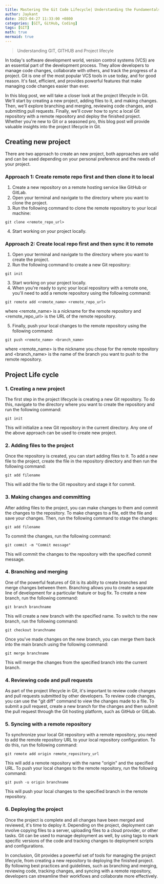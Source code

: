 ```yaml
---
title: Mastering the Git Code Lifecycle| Understanding the Fundamentals 
author: Jaykant
date: 2023-04-27 11:33:00 +0800
categories: [GIT, GitHub, Coding]
tags: [GIT]
math: true
mermaid: true
---
```



> Understanding GIT, GITHUB and Project lifecyle 

In today's software development world, version control systems (VCS) are an essential part of the development process. They allow developers to manage code changes, collaborate with others, and track the progress of a project. Git is one of the most popular VCS tools in use today, and for good reason. It's fast, efficient, and provides powerful features that make managing code changes easier than ever.

In this blog post, we will take a closer look at the project lifecycle in Git. We'll start by creating a new project, adding files to it, and making changes. Then, we'll explore branching and merging, reviewing code changes, and submitting pull requests. Finally, we'll cover how to sync a local Git repository with a remote repository and deploy the finished project. Whether you're new to Git or a seasoned pro, this blog post will provide valuable insights into the project lifecycle in Git.

## Creating new project
There are two approach to create an new project, both approaches are valid and can be used depending on your personal preference and the needs of your project.

### Approach 1: Create remote repo first and then clone it to local

1. Create a new repository on a remote hosting service like GitHub or GitLab.
2. Open your terminal and navigate to the directory where you want to clone the project.
3. Run the following command to clone the remote repository to your local machine:

```shell
git clone <remote_repo_url>
```
4. Start working on your project locally.

### Approach 2: Create local repo first and then sync it to remote
1. Open your terminal and navigate to the directory where you want to create the project.
2. Run the following command to create a new Git repository:
```shell
git init
```
3. Start working on your project locally.
4. When you're ready to sync your local repository with a remote one, you'll need to add a remote repository using the following command:
```shell
git remote add <remote_name> <remote_repo_url>
```
where <remote_name> is a nickname for the remote repository and <remote_repo_url> is the URL of the remote repository.

5. Finally, push your local changes to the remote repository using the following command:

```shell
git push <remote_name> <branch_name>
```
where <remote_name> is the nickname you chose for the remote repository and <branch_name> is the name of the branch you want to push to the remote repository.

## Project Life cycle

### 1. Creating a new project

The first step in the project lifecycle is creating a new Git repository. To do this, navigate to the directory where you want to create the repository and run the following command:

```shell
git init
```
This will initialize a new Git repository in the current directory.
Any one of the above approach can be used to create new project.

### 2. Adding files to the project
Once the repository is created, you can start adding files to it. To add a new file to the project, create the file in the repository directory and then run the following command:
```shell
git add filename
```
This will add the file to the Git repository and stage it for commit.

### 3. Making changes and committing
After adding files to the project, you can make changes to them and commit the changes to the repository. To make changes to a file, edit the file and save your changes. Then, run the following command to stage the changes:
```shell
git add filename
```
To commit the changes, run the following command:
```shell
git commit -m "Commit message"
```
This will commit the changes to the repository with the specified commit message.

### 4. Branching and merging
One of the powerful features of Git is its ability to create branches and merge changes between them. Branching allows you to create a separate line of development for a particular feature or bug fix. To create a new branch, run the following command:
```shell
git branch branchname
```
This will create a new branch with the specified name. To switch to the new branch, run the following command:
```shell
git checkout branchname
```
Once you've made changes on the new branch, you can merge them back into the main branch using the following command:
```shell
git merge branchname
```
This will merge the changes from the specified branch into the current branch.

### 4. Reviewing code and pull requests
As part of the project lifecycle in Git, it's important to review code changes and pull requests submitted by other developers. To review code changes, you can use the "git diff" command to view the changes made to a file. To submit a pull request, create a new branch for the changes and then submit the pull request through the Git hosting platform, such as GitHub or GitLab.

### 5. Syncing with a remote repository
To synchronize your local Git repository with a remote repository, you need to add the remote repository URL to your local repository configuration. To do this, run the following command:
```shell
git remote add origin remote_repository_url
```
This will add a remote repository with the name "origin" and the specified URL. To push your local changes to the remote repository, run the following command:
```shell
git push -u origin branchname
```
This will push your local changes to the specified branch in the remote repository.

### 6. Deploying the project
Once the project is complete and all changes have been merged and reviewed, it's time to deploy it. Depending on the project, deployment can involve copying files to a server, uploading files to a cloud provider, or other tasks. Git can be used to manage deployment as well, by using tags to mark specific versions of the code and tracking changes to deployment scripts and configurations.

In conclusion, Git provides a powerful set of tools for managing the project lifecycle, from creating a new repository to deploying the finished project. By following best practices and guidelines, such as branching and merging, reviewing code, tracking changes, and syncing with a remote repository, developers can streamline their workflows and collaborate more effectively.